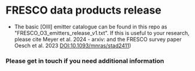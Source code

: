 # FRESCO data products release

- The basic [OIII] emitter catalogue can be found in this repo as "FRESCO_O3_emitters_release_v1.txt". If this is useful to your research, please cite Meyer et al. 2024 - arxiv: and the FRESCO survey paper Oesch et al. 2023 [DOI:10.1093/mnras/stad2411](https://doi.org/10.1093/mnras/stad2411))

### Please get in touch if you need additional information
